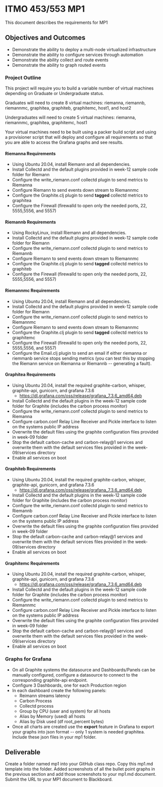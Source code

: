 # ITMO 453/553 MP1

This document describes the requirements for MP1

## Objectives and Outcomes

* Demonstrate the ability to deploy a multi-node virtualized infrastructure
* Demonstrate the ability to configure services through automation
* Demonstrate the ability collect and route events
* Demonstrate the ability to graph routed events

### Project Outline

This project will require you to build a variable number of virtual machines depending on Graduate or Undergraduate status.

Graduates will need to create 8 virtual machines: riemanna, riemannb, riemannmc, graphitea, graphiteb, graphitemc, host1, and host2

Undergraduates will need to create 5 virtual machines: riemanna, riemannmc, graphitea, graphitemc, host1

Your virtual machines need to be built using a packer build script and using a provisioner script that will deploy and configure all requirements so that you are able to access the Grafana graphs and see results.  

#### Riemanna Requirements

* Using Ubuntu 20.04, install Riemann and all dependencies.  
* Install Collectd and the default plugins provided in week-12 sample code folder for Riemann
* Configure the write_riemann.conf collectd plugin to send metrics to Riemanna
* Configure Riemann to send events down stream to Riemannmc
* Configure the Graphite.clj plugin to send **tagged** collectd metrics to graphitea
* Configure the Firewall (firewalld to open only the needed ports, 22, 5555,5556, and 5557)

#### Riemannb Requirements

* Using RockyLinux, install Riemann and all dependencies.  
* Install Collectd and the default plugins provided in week-12 sample code folder for Riemann
* Configure the write_riemann.conf collectd plugin to send metrics to Riemannb
* Configure Riemann to send events down stream to Riemannmc
* Configure the Graphite.clj plugin to send **tagged** collectd metrics to graphiteb
* Configure the Firewall (firewalld to open only the needed ports, 22, 5555,5556, and 5557)

#### Riemannmc Requirements

* Using Ubuntu 20.04, install Riemann and all dependencies.  
* Install Collectd and the default plugins provided in week-12 sample code folder for Riemann
* Configure the write_riemann.conf collectd plugin to send metrics to Riemannmc
* Configure Riemann to send events down stream to Riemannmc
* Configure the Graphite.clj plugin to send **tagged** collectd metrics to graphitemc
* Configure the Firewall (firewalld to open only the needed ports, 22, 5555,5556, and 5557)
* Configure the Email.clj plugin to send an email if either riemanna or riemmanb service stops sending metrics (you can test this by stopping the Riemann service on Riemanna or Riemannb -- generating a fault).

#### Graphitea Requirements

* Using Ubuntu 20.04, install the required graphite-carbon, whisper, graphite-api, gunicorn, and grafana 7.3.6
  * https://dl.grafana.com/oss/release/grafana_7.3.6_amd64.deb
* Install Collectd and the default plugins in the week-12 sample code folder for Graphite (includes the carbon process monitor)
* Configure the write_riemann.conf collectd plugin to send metrics to Riemanna
* Configure carbon.conf Relay Line Receiver and Pickle interface to listen on the systems public IP address
* Overwrite the default files using the graphite configuration files provided in week-09 folder
* Stop the default carbon-cache and carbon-relay@1 services and overwrite them with the default services files provided in the week-09/services directory
* Enable all services on boot

#### Graphiteb Requirements

* Using Ubuntu 20.04, install the required graphite-carbon, whisper, graphite-api, gunicorn, and grafana 7.3.6
  * https://dl.grafana.com/oss/release/grafana_7.3.6_amd64.deb
* Install Collectd and the default plugins in the week-12 sample code folder for Graphite (includes the carbon process monitor)
* Configure the write_riemann.conf collectd plugin to send metrics to Riemannb
* Configure carbon.conf Relay Line Receiver and Pickle interface to listen on the systems public IP address
* Overwrite the default files using the graphite configuration files provided in week-09 folder
* Stop the default carbon-cache and carbon-relay@1 services and overwrite them with the default services files provided in the week-09/services directory
* Enable all services on boot

#### Graphitemc Requirements

* Using Ubuntu 20.04, install the required graphite-carbon, whisper, graphite-api, gunicorn, and grafana 7.3.6
  * https://dl.grafana.com/oss/release/grafana_7.3.6_amd64.deb
* Install Collectd and the default plugins in the week-12 sample code folder for Graphite (includes the carbon process monitor)
* Configure the write_riemann.conf collectd plugin to send metrics to Riemannmc
* Configure carbon.conf Relay Line Receiver and Pickle interface to listen on the systems public IP address
* Overwrite the default files using the graphite configuration files provided in week-09 folder
* Stop the default carbon-cache and carbon-relay@1 services and overwrite them with the default services files provided in the week-09/services directory
* Enable all services on boot

### Graphs for Grafana

* On all Graphite systems the datasource and Dashboards/Panels can be manually configured, configure a datasource to connect to the corresponding graphite-api endpoint.
* Configure 3 Dashboards, one for each Production region
* In each dashboard create the following panels:
  * Reimann streams latency
  * Carbon Process
  * Collectd process
  * Group by CPU (user and system) for all hosts
  * Alias by Memory (used) all hosts
  * Alias by Disk used (df root_percent bytes)
* Once all charts are created use the **export** feature in Grafana to export your graphs into json format -- only 1 system is needed graphitea.  Include these json files in your mp1 folder.

## Deliverable

Create a folder named mp1 into your GitHub class repo.  Copy this mp1.md template into the folder.  Added screenshots of all the bullet point graphs in the previous section and add those screenshots to your mp1.md document.   Submit the URL to your MP1 document to Blackboard.